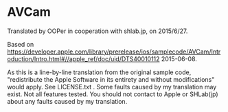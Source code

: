 # AVCam

Translated by OOPer in cooperation with shlab.jp, on 2015/6/27.

Based on
<https://developer.apple.com/library/prerelease/ios/samplecode/AVCam/Introduction/Intro.html#//apple_ref/doc/uid/DTS40010112>
2015-06-08.

As this is a line-by-line translation from the original sample code, "redistribute the Apple Software in its entirety and without modifications" would apply. See LICENSE.txt .
Some faults caused by my translation may exist. Not all features tested.
You should not contact to Apple or SHLab(jp) about any faults caused by my translation.
